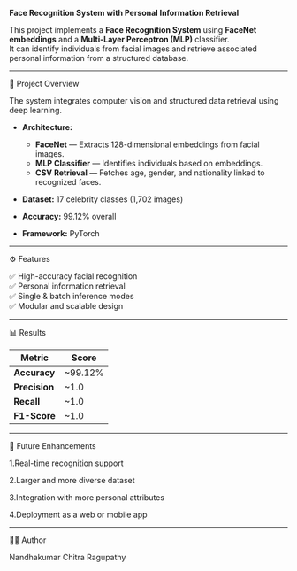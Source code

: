 ****Face Recognition System with Personal Information Retrieval****

This project implements a **Face Recognition System** using **FaceNet embeddings** and a **Multi-Layer Perceptron (MLP)** classifier.  
It can identify individuals from facial images and retrieve associated personal information from a structured database.

----------------------------------------------------------------------------
📄 Project Overview

The system integrates computer vision and structured data retrieval using deep learning.

- **Architecture:**
  - **FaceNet** — Extracts 128-dimensional embeddings from facial images.
  - **MLP Classifier** — Identifies individuals based on embeddings.
  - **CSV Retrieval** — Fetches age, gender, and nationality linked to recognized faces.

- **Dataset:** 17 celebrity classes (1,702 images)
- **Accuracy:** 99.12% overall
- **Framework:** PyTorch

---------------------------------------------------------------------------
⚙️ Features

✅ High-accuracy facial recognition  
✅ Personal information retrieval  
✅ Single & batch inference modes  
✅ Modular and scalable design  

--------------------------------------------------------------------------
📊 Results

| **Metric**    | **Score** |
| ------------- | --------- |
| **Accuracy**  | ~99.12%   |
| **Precision** | ~1.0      |
| **Recall**    | ~1.0      |
| **F1-Score**  | ~1.0      |

----------------------------------------------------------------------------
🧠 Future Enhancements

1.Real-time recognition support

2.Larger and more diverse dataset

3.Integration with more personal attributes

4.Deployment as a web or mobile app

-------------------------------------------------------------------------
🧑‍💻 Author

Nandhakumar Chitra Ragupathy


